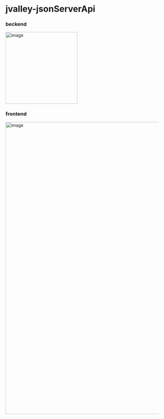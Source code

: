 # jvalley-jsonServerApi
### beckend
<img width="236" alt="image" src="https://user-images.githubusercontent.com/78794419/190214206-21a04350-a8b3-4ae9-8d11-56606eade0d7.png">

### frontend
<img width="960" alt="image" src="https://user-images.githubusercontent.com/78794419/190214408-eecd0a14-0071-46ed-b8fe-57d65c6cd4d1.png">


